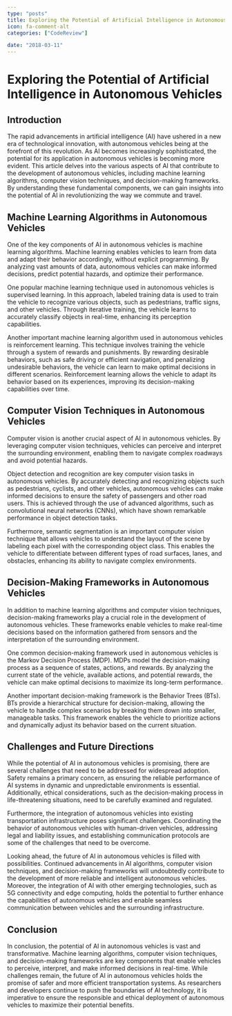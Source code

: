 ```yaml
---
type: "posts"
title: Exploring the Potential of Artificial Intelligence in Autonomous Vehicles
icon: fa-comment-alt
categories: ["CodeReview"]

date: "2018-03-11"
---
```




# Exploring the Potential of Artificial Intelligence in Autonomous Vehicles

## Introduction

The rapid advancements in artificial intelligence (AI) have ushered in a new era of technological innovation, with autonomous vehicles being at the forefront of this revolution. As AI becomes increasingly sophisticated, the potential for its application in autonomous vehicles is becoming more evident. This article delves into the various aspects of AI that contribute to the development of autonomous vehicles, including machine learning algorithms, computer vision techniques, and decision-making frameworks. By understanding these fundamental components, we can gain insights into the potential of AI in revolutionizing the way we commute and travel.

## Machine Learning Algorithms in Autonomous Vehicles

One of the key components of AI in autonomous vehicles is machine learning algorithms. Machine learning enables vehicles to learn from data and adapt their behavior accordingly, without explicit programming. By analyzing vast amounts of data, autonomous vehicles can make informed decisions, predict potential hazards, and optimize their performance.

One popular machine learning technique used in autonomous vehicles is supervised learning. In this approach, labeled training data is used to train the vehicle to recognize various objects, such as pedestrians, traffic signs, and other vehicles. Through iterative training, the vehicle learns to accurately classify objects in real-time, enhancing its perception capabilities.

Another important machine learning algorithm used in autonomous vehicles is reinforcement learning. This technique involves training the vehicle through a system of rewards and punishments. By rewarding desirable behaviors, such as safe driving or efficient navigation, and penalizing undesirable behaviors, the vehicle can learn to make optimal decisions in different scenarios. Reinforcement learning allows the vehicle to adapt its behavior based on its experiences, improving its decision-making capabilities over time.

## Computer Vision Techniques in Autonomous Vehicles

Computer vision is another crucial aspect of AI in autonomous vehicles. By leveraging computer vision techniques, vehicles can perceive and interpret the surrounding environment, enabling them to navigate complex roadways and avoid potential hazards.

Object detection and recognition are key computer vision tasks in autonomous vehicles. By accurately detecting and recognizing objects such as pedestrians, cyclists, and other vehicles, autonomous vehicles can make informed decisions to ensure the safety of passengers and other road users. This is achieved through the use of advanced algorithms, such as convolutional neural networks (CNNs), which have shown remarkable performance in object detection tasks.

Furthermore, semantic segmentation is an important computer vision technique that allows vehicles to understand the layout of the scene by labeling each pixel with the corresponding object class. This enables the vehicle to differentiate between different types of road surfaces, lanes, and obstacles, enhancing its ability to navigate complex environments.

## Decision-Making Frameworks in Autonomous Vehicles

In addition to machine learning algorithms and computer vision techniques, decision-making frameworks play a crucial role in the development of autonomous vehicles. These frameworks enable vehicles to make real-time decisions based on the information gathered from sensors and the interpretation of the surrounding environment.

One common decision-making framework used in autonomous vehicles is the Markov Decision Process (MDP). MDPs model the decision-making process as a sequence of states, actions, and rewards. By analyzing the current state of the vehicle, available actions, and potential rewards, the vehicle can make optimal decisions to maximize its long-term performance.

Another important decision-making framework is the Behavior Trees (BTs). BTs provide a hierarchical structure for decision-making, allowing the vehicle to handle complex scenarios by breaking them down into smaller, manageable tasks. This framework enables the vehicle to prioritize actions and dynamically adjust its behavior based on the current situation.

## Challenges and Future Directions

While the potential of AI in autonomous vehicles is promising, there are several challenges that need to be addressed for widespread adoption. Safety remains a primary concern, as ensuring the reliable performance of AI systems in dynamic and unpredictable environments is essential. Additionally, ethical considerations, such as the decision-making process in life-threatening situations, need to be carefully examined and regulated.

Furthermore, the integration of autonomous vehicles into existing transportation infrastructure poses significant challenges. Coordinating the behavior of autonomous vehicles with human-driven vehicles, addressing legal and liability issues, and establishing communication protocols are some of the challenges that need to be overcome.

Looking ahead, the future of AI in autonomous vehicles is filled with possibilities. Continued advancements in AI algorithms, computer vision techniques, and decision-making frameworks will undoubtedly contribute to the development of more reliable and intelligent autonomous vehicles. Moreover, the integration of AI with other emerging technologies, such as 5G connectivity and edge computing, holds the potential to further enhance the capabilities of autonomous vehicles and enable seamless communication between vehicles and the surrounding infrastructure.

## Conclusion

In conclusion, the potential of AI in autonomous vehicles is vast and transformative. Machine learning algorithms, computer vision techniques, and decision-making frameworks are key components that enable vehicles to perceive, interpret, and make informed decisions in real-time. While challenges remain, the future of AI in autonomous vehicles holds the promise of safer and more efficient transportation systems. As researchers and developers continue to push the boundaries of AI technology, it is imperative to ensure the responsible and ethical deployment of autonomous vehicles to maximize their potential benefits.